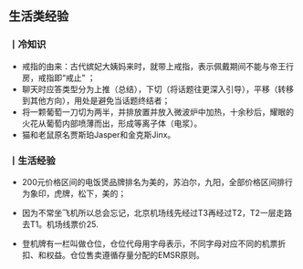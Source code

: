 ## 生活类经验



### 丨冷知识

-  戒指的由来：古代嫔妃大姨妈来时，就带上戒指，表示佩戴期间不能与帝王行房，戒指即“戒止” ；
- 聊天时应答类型分为上推（总结），下切（将话题往更深入引导），平移（转移到其他方向），用处是避免当话题终结者；
- 将一颗葡萄一刀切为两半，并排放置并放入微波炉中加热，十余秒后，耀眼的火花从葡萄内部喷薄而出，形成等离子体（电浆）。
- 猫和老鼠原名贾斯珀Jasper和金克斯Jinx。



### 丨生活经验

- 200元价格区间的电饭煲品牌排名为美的，苏泊尔，九阳，全部价格区间排行为象印，虎牌，松下，美的；
- 因为不常坐飞机所以总会忘记，北京机场线先经过T3再经过T2，T2一层走路去T1。机场线票价25.

- 登机牌有一栏叫做仓位，仓位代母用字母表示，不同字母对应不同的机票折扣、和权益。仓位售卖遵循存量分配的EMSR原则。